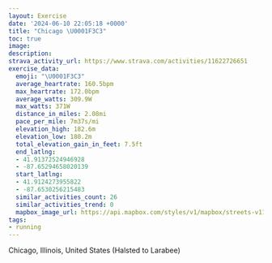 ```yaml
---
layout: Exercise
date: '2024-06-10 22:05:18 +0000'
title: "Chicago \U0001F3C3"
toc: true
image:
description:
strava_activity_url: https://www.strava.com/activities/11622726651
exercise_data:
  emoji: "\U0001F3C3"
  average_heartrate: 160.5bpm
  max_heartrate: 172.0bpm
  average_watts: 309.9W
  max_watts: 371W
  distance_in_miles: 2.08mi
  pace_per_mile: 7m37s/mi
  elevation_high: 182.6m
  elevation_low: 180.2m
  total_elevation_gain_in_feet: 7.5ft
  end_latlng:
  - 41.91372524946928
  - -87.65294658020139
  start_latlng:
  - 41.9124273955822
  - -87.6530256215483
  similar_activities_count: 26
  similar_activities_trend: 0
  mapbox_image_url: https://api.mapbox.com/styles/v1/mapbox/streets-v11/static/path-5+787af2-1.0(ugy~Fzk~uOK_PC%5DECIAC%5BOw%5CCQIG%7DACGACIAgAAuKAi%40Ei%40Dg%40%40k%40MgAIqDK_AEqMBcLKNAh%40BhDD~%40A~CDvG%3FxCJhABjAFl%40DrB%3FnILjIBd%40HJX%40z%40AF%40BHFvAH~H%3Fb%40Ex%40F%60KBHRXAn%40JdN),pin-s-s+e5b22e(-87.65134,41.91371),pin-s-f+89ae00(-87.65103,41.913730000000015)/auto/800x800?access_token=pk.eyJ1Ijoiam9zaGJlY2ttYW4iLCJhIjoiY205eWR2aDd1MWZ6djJrbXc4a3M0bWZleiJ9.XiG9OWkNcZk2QzjJbxLB4A
tags:
- running
---
```




Chicago, Illinois, United States (Halsted to Larabee)
